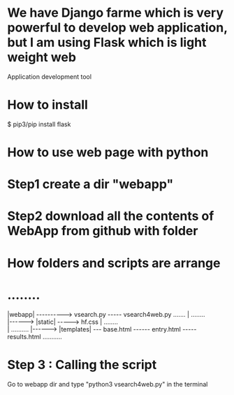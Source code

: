 # We have Django farme which is very powerful to develop web application, but I am using Flask which is light weight web
Application development tool
# How to install
$ pip3/pip install flask

# How to use web page with python
# Step1 create a dir "webapp"
# Step2 download all the contents of WebApp from github with folder
#   How folders and scripts are arrange
#  ........
   |webapp|  ----------> vsearch.py  ----- vsearch4web.py 
   .......       |        ........  
                 |------> |static| -----> hf.css
                 |        ........   
                 |        ..........
                 |------> |templates| --- base.html ------ entry.html ----- results.html
                          ...........

# Step 3 : Calling the script
  Go to webapp dir and type "python3 vsearch4web.py" in the terminal


